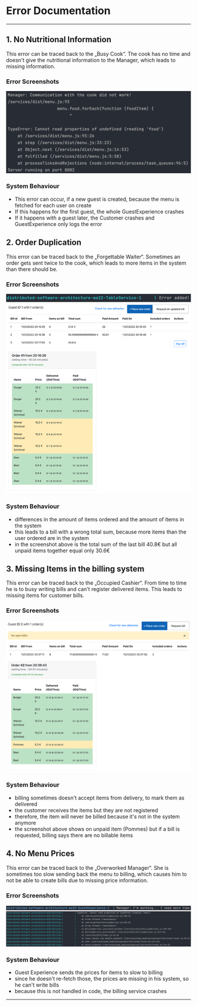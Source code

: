 # Error Documentation

---

## 1. No Nutritional Information

This error can be traced back to the „Busy Cook“. The cook has no time and doesn't give the nutritional information to the Manager, which leads to missing information.

### Error Screenshots

![No Nutritional Information](./images/errorMessage1.png)

### System Behaviour

- This error can occur, if a new guest is created, because the menu is fetched for each user on create
- If this happens for the first guest, the whole GuestExperience crashes
- If it happens with a guest later, the Customer crashes and GuestExperience only logs the error

## 2. Order Duplication

This error can be traced back to the „Forgettable Waiter“. Sometimes an order gets sent twice to the cook, which leads to more items in the system than there should be.

### Error Screenshots

![Order Duplication](./images/errorMessage2.png)
![Order Duplication](./images/systemBehaviour1.png)

### System Behaviour

- differences in the amount of items ordered and the amount of items in the system
- this leads to a bill with a wrong total sum, because more items than the user ordered are in the system
- in the screenshot above is the total sum of the last bill 40.8€ but all unpaid items together equal only 30.6€

## 3. Missing Items in the billing system

This error can be traced back to the „Occupied Cashier“. From time to time he is to busy writing bills and can't register delivered items. This leads to missing items for customer bills.

### Error Screenshots

![Missing Items in the billing system](./images/systemBehaviour2.png)

### System Behaviour

- billing sometimes doesn't accept items from delivery, to mark them as delivered
- the customer receives the items but they are not registered
- therefore, the item will never be billed because it's not in the system anymore
- the screenshot above shows on unpaid item (Pommes) but if a bill is requested, billing says there are no billable items

## 4. No Menu Prices

This error can be traced back to the „Overworked Manager“. She is sometimes too slow sending back the menu to billing, which causes him to not be able to create bills due to missing price information.

### Error Screenshots

![No Menu Prices](./images/errorMessage3.png)
![No Menu Prices](./images/systemBehaviour3.png)

### System Behaviour

- Guest Experience sends the prices for items to slow to billing
- since he doesn't re-fetch those, the prices are missing in his system, so he can't write bills
- because this is not handled in code, the billing service crashes

---
